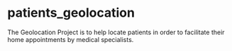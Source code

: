 # patients_geolocation
The Geolocation Project is to help locate patients in order to facilitate their home appointments by medical specialists.
